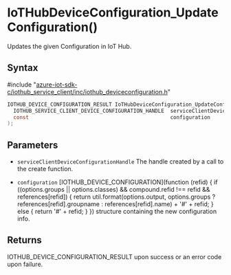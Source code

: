 # IoTHubDeviceConfiguration_UpdateConfiguration()

Updates the given Configuration in IoT Hub.

## Syntax

\#include "[azure-iot-sdk-c/iothub_service_client/inc/iothub_deviceconfiguration.h](../iot-c-ref-iothub-deviceconfiguration-h.md)"  
```C
IOTHUB_DEVICE_CONFIGURATION_RESULT IoTHubDeviceConfiguration_UpdateConfiguration(
  IOTHUB_SERVICE_CLIENT_DEVICE_CONFIGURATION_HANDLE  serviceClientDeviceConfigurationHandle,
  const                                              configuration
);
```

## Parameters
* `serviceClientDeviceConfigurationHandle` The handle created by a call to the create function. 

* `configuration` [IOTHUB_DEVICE_CONFIGURATION](function (refid) {
      if ((options.groups || options.classes) && compound.refid !== refid && references[refid]) {
        return util.format(options.output, options.groups ? references[refid].groupname : references[refid].name) + '#' + refid;
      } else {
        return '#' + refid;
      }
    }) structure containing the new configuration info.

## Returns
IOTHUB_DEVICE_CONFIGURATION_RESULT upon success or an error code upon failure.


